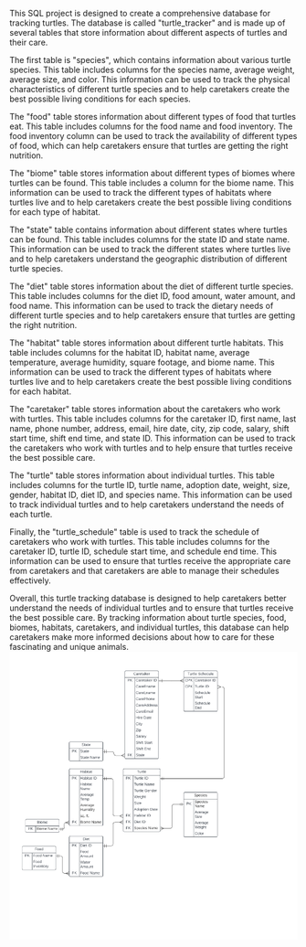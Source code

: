 This SQL project is designed to create a comprehensive database for tracking turtles. The database is called "turtle_tracker" and is made up of several tables that store information about different aspects of turtles and their care.

The first table is "species", which contains information about various turtle species. This table includes columns for the species name, average weight, average size, and color. This information can be used to track the physical characteristics of different turtle species and to help caretakers create the best possible living conditions for each species.

The "food" table stores information about different types of food that turtles eat. This table includes columns for the food name and food inventory. The food inventory column can be used to track the availability of different types of food, which can help caretakers ensure that turtles are getting the right nutrition.

The "biome" table stores information about different types of biomes where turtles can be found. This table includes a column for the biome name. This information can be used to track the different types of habitats where turtles live and to help caretakers create the best possible living conditions for each type of habitat.

The "state" table contains information about different states where turtles can be found. This table includes columns for the state ID and state name. This information can be used to track the different states where turtles live and to help caretakers understand the geographic distribution of different turtle species.

The "diet" table stores information about the diet of different turtle species. This table includes columns for the diet ID, food amount, water amount, and food name. This information can be used to track the dietary needs of different turtle species and to help caretakers ensure that turtles are getting the right nutrition.

The "habitat" table stores information about different turtle habitats. This table includes columns for the habitat ID, habitat name, average temperature, average humidity, square footage, and biome name. This information can be used to track the different types of habitats where turtles live and to help caretakers create the best possible living conditions for each habitat.

The "caretaker" table stores information about the caretakers who work with turtles. This table includes columns for the caretaker ID, first name, last name, phone number, address, email, hire date, city, zip code, salary, shift start time, shift end time, and state ID. This information can be used to track the caretakers who work with turtles and to help ensure that turtles receive the best possible care.

The "turtle" table stores information about individual turtles. This table includes columns for the turtle ID, turtle name, adoption date, weight, size, gender, habitat ID, diet ID, and species name. This information can be used to track individual turtles and to help caretakers understand the needs of each turtle.

Finally, the "turtle_schedule" table is used to track the schedule of caretakers who work with turtles. This table includes columns for the caretaker ID, turtle ID, schedule start time, and schedule end time. This information can be used to ensure that turtles receive the appropriate care from caretakers and that caretakers are able to manage their schedules effectively.

Overall, this turtle tracking database is designed to help caretakers better understand the needs of individual turtles and to ensure that turtles receive the best possible care. By tracking information about turtle species, food, biomes, habitats, caretakers, and individual turtles, this database can help caretakers make more informed decisions about how to care for these fascinating and unique animals.
![alt text](https://github.com/JonathanSappington/Jsapp/blob/main/mySQL/erd.PNG?raw=true)